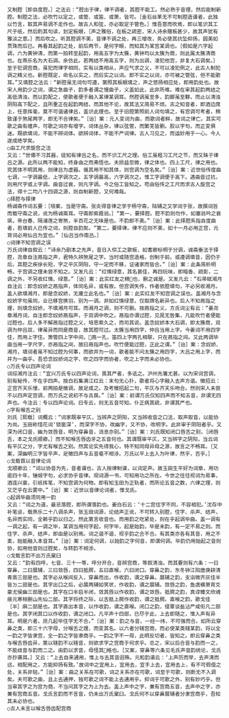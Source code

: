 <!-- { "loadSidebar": true } -->
    又制腔［即自度腔。］之法云：“腔出于律，律不调者，其腔不能工。然必熟于音理，然后能制新腔。制腔之法，必吹竹以定之，或管、或笛、或箫，皆可。［金石丝革无不可制腔造谱者，此独以竹言，取其声易调不走作也。故古人和弦，亦必取定于管色。］惟吾意而吹焉，即以笔识其工尺于纸，然后酌其句读，划定板眼，［声之雅俗，在板之疏密，宋人诗余赠板甚少，故其声犹有雅淡之意。］而后吹之。听其腔调不美，音律不调之处，再三增改，务必使其抗坠抑扬，圆美如贯珠而后已。再看其起韵之处，前后两节，是何字眼，而知其为某宫某调也。［假如是六字起调，六为黄钟清，而第一拍转至起韵，用高五字为太簇，黄钟均以太簇为商，则此属太簇清商也。在燕乐名为大石调。余仿此。若两结不用高五字，则为出调，凌犯他宫，非复大石调矣。］至于犯调宫商，虽犯而律字相同，实有以类相从，声应气求之义，不可以凌犯例之，此古人制犯调之精义也。新腔既定，命名以实之，而后实之以词。即不实之以词，亦可被之管弦，但不能歌耳。”又填腔之法云：“新腔虽无词句可遵，第照其板眼填之，声之悠扬相应处，即用韵处也。故宋人用韵少之词，谓之急曲子，韵多者谓之慢曲子，义盖如此，此非所难。难在审其起韵两结之高低清浊，而以韵配之，使歌者便于融入某律某调耳。然腔调虽至多，韵脚虽至夥，而止以清浊阴阳高下配之，且所重正在起韵两结，而其他不论，故其法又简易不烦。古之知音者，即酒边席上，任意挥毫，莫不可谐诸律吕，盖识此理也。至于旧腔第照前人词句填之，有宫调可考者，稍致谨于煞尾两字，即无不合律矣。”［诒］案：元人变词为曲，而歌词者鲜，故词之律亡。其实可歌之曲有缠声，可歌之词亦有增字。词体丛杂，律以弦管，而繁芜皆删。胶以字句，而正变俱迷。既欲填词，不能不辨词体。欲辨词体，不能不严词律。古人习见之，而运妙用于一心。今人遂成绝学矣。
    ○由工尺求旋宫之法
    又云：“世儒不习其器，徒知有律吕之名，而不识工尺之理。俗工虽粗习工尺之节，而又昧于律吕之源。此所以两不能知，终身由之而弗悟也。夫损益忽微，律之体也。四上工尺，律之用也。究其体不明其用，则律吕为虚器。循其用不知其体，则宫调为空名矣。”［诒］案：近世俗传度曲七调，一字调最低，上字调次之。五字调最高，六字调次之。惟工字调便于高下。遇曲音过抗，则用尺字或上字调。曲音过衰，则凡字调。今之俗工皆知之。苟由俗传之工尺而求古人旋宫之法，得十二均八十四调之源，则自制新腔，又何难哉。
    ○择腔与择律
    杨诚斋作词五要：［培案，当是守斋。张炎得音律之学于杨守斋，陆辅之又学词于张，故撰词旨而载守斋之说，讹为杨诚斋耳。守斋即紫霞翁。］“第一，要择腔。腔不韵则勿作，如塞翁吟之衰飒，帝台春、隔浦莲之寄煞，半百花之无味是也。不韵即不美。”［诒］案：此择腔系指自度曲者，若填前人已传之词，则腔自韵矣。“第二，要择律。律不应则不美，如十一月必用正宫，元宵词必用仙吕为宜也。”［仙吕当作南吕。］
    ○词律不知宫调之误
    万氏词律自叙云：“诗余乃剧本之先声，昔日入伶工之歌板，如耆卿标明于分调，诚斋垂法于择腔，尧章自注鬲指之声，君特久辨煞尾之字。当时或随宫造格，创制于前。或遵调填音，因仍于后。其腔之疾徐长短，字之平仄阴阳，守一定而不移，证诸家而皆合。”［诒］案：此条简析明畅，于宫调之理未尝不知之。又发凡云：“红情绿意，其名甚佳，再四玩味，即暗香、疏影，二调之外，不另收红情、绿意。”［诒］案：此实红友之精也，删之诚是。又发凡云：“石帚赋湘月自注云：即念奴娇之鬲指声，体同名异，或有故。但宫调失传，作者依腔填句，不必另收湘月。盖人欲填湘月，即是念奴娇，无庸立此名也。”［诒］案：此实红友不知宫调之误也。盖湘月与念奴娇字句虽同，业已移宫换羽，别为一调。非如红情绿意，仅取牌名新异也。后人不知鬲指之理，则填念奴娇，不填湘月可耳。而湘月之调，则不可删。按鬲指之义，方氏词尘有云：“姜尧章湘月词，自注即念奴娇鬲指声，于双调中吹之。鬲指亦谓过腔，见晁无咎集，凡能吹竹者便能过腔也。后人多不解鬲指过腔之义，培思索久之，而司其说。盖念奴娇本大石调，即太簇商，双调为仲吕双，律虽异而同是商音，故其腔可过。太簇当用四字，仲吕当用上字。今姜词不用四字住，而用上字住。箫管四上字中间，鬲一孔，笛四上字两孔相联，只在鬲指之间。又此两调毕曲当用一字尺字，亦鬲指之间，故曰鬲指声也。吹竹便能过腔，正此之谓。”［诒］案：念奴娇、湘月，填词者虽不知过腔为何事，而欲并为一词，歌者能不问太簇之用四字，大吕之用上字，而并为一曲乎。吾恐念奴娇词之字，吹之四字而协者，吹之上字而未必协也。
    ○万氏专以四声论词
    词综湘月注云：“宜兴万氏专以四声论词，畏其严者，多诋之。沪州先箸尤甚。以为宋词宫调，别有秘传，不在乎四声。按白石集满江红云：末句无心扑，歌者将心字融入去声方谐。徵招云：正宫齐天乐慢，前两拍是徵调，故足成之。及考徵招起二句，平仄与齐天乐吻合。然则宋人未尝不以四声定宫调，而万氏之说初不与古戾。”［诒］案：前谓万氏仅知四声而不知五音，非谓无四声也。今注云：专以四声论词。曰专云，则无五音可知。仆正病其疏，非谓其严也。
    ○字有喉舌之别
    刘氏［熙载］词概云：“词家既审平仄，当辨声之阴阳，又当辨收音之口法，取声取音，以能协为尚。玉田称惜花词‘锁窗深’，而深字不协，改幽字，又不协，改明字。此非审于阴阳者乎。又深为闭口音，幽为敛唇音，明为穿鼻音，消息亦别。”［诒］案：刘氏既知闭口唇舌之别，［闭唇舌，本之戈氏顺卿。］而不知喉舌唇齿牙之五音何也。其谓既审平仄，又当辨字之阴阳，当云词有平仄之分，字尤有喉舌之别。然其论实先得我心，特不知同母异母之源，故言之不畅耳。［又案，深幽明三字皆平声，足徵四声与五音毫不相涉。万氏以平上去入为叶律，然乎，否乎。］
    ○戈载首以音律论词
    戈顺卿云：“词以协音为先，音者谱也，古人按律制谱，以词定声。故玉田生平好为词章，用功逾四十年，锤煅字句，必求协乎音律。观词源一书，可知用功之所在。今世之往往视词为易事，酒连兴豪，引纸挥笔，不知宫调为何物。即有知玉田为正轨者，而所论五音之数，六律之理，则又茫乎在云雾中。”［诒］案：近世以音律论词者，惟戈氏。
    ○起调毕曲须同用一韵
    又云：“词之为道，最忌落腔，即所谓落韵也。姜白石云：‘十二宫住字不同，不容相犯。’沈存中补笔谈，载燕乐二十八调杀声，张玉田词源，论结声正讹，不可转入别腔，住字、杀声、结声，名异而实同，全赖乎韵以归之。然此第言收音也。而用韵之吃紧处，则在乎起调毕曲。盖一调有一调之起，有一调之毕，某调当用何字起，何字毕，起是始韵，毕是末韵，有一定不易之则。而住字、杀声、结声，即由是以别焉。词之谐不谐，视乎韵之合不合。有其类亦各有其音，用之不紊，始能融入本音耳。”［诒］案：词定何调，以始韵之字何音，即谓何调。毕韵仍用始起之音则协，如用他音则过腔矣，与转韵不相涉。
    ○戈载言韵不出万氏窠臼
    又云：“韵有四呼，七音、三十一等，呼分开合，音辨宫商，等叙清浊。而其要则有六条：一曰穿鼻，二曰展辅，三曰敛唇，四曰抵腭，五曰直喉，六曰闭口。穿鼻之韵，东冬钟江阳唐庚耕清青蒸三部是也。其字必从喉间反入，穿鼻而出，作收韵，谓之穿鼻。展辅之韵，支诣微齐灰佳半皆ㄉ二部是也。其字出口之后，必展两辅如笑状，作收韵，谓之展辅。敛唇之韵，鱼虞模萧宵爻豪尤侯幽三部是也。其字在口半启半闭，敛其唇以作收韵，谓之敛唇。抵腭之韵，真谆臻文欣魂痕元寒桓删山先仙二部。其字将终之际，以舌抵上腭作收韵，谓之抵腭。直喉之韵，歌戈佳［半］麻二部是也。其字直出本音，以作收韵，谓之直喉。闭口之韵，侵覃谈盐沾严咸衔凡二部是也。其字闭其口以作收韵，谓之闭口。凡平声十四部，已尽于此，上去即随之，惟入声有异耳。明是六者，庶几起毕住字无不合。”［诒］案：韵之与音，一经一纬，不可强而合。如所云穿鼻之类，即三十六字母，分喉舌之理，而变其名。以六者分辖宫商，而必使某类辖某韵，将以全一韵之字皆隶宫，全一韵之字皆隶商乎。一韵之字不一母，此明反切者，皆知之。即云穿鼻之类与喉舌唇齿异，第以辖韵不以辖音，则欲求字之宫商于何求乎。总之，宋以后合音与韵而一之，不能歧音与韵而二之。由韵以求音，毋怪其格也。［又案，穿鼻等六条见毛氏声音韵统论，戈氏亦抄袭耳。］又云：“上去自来通用，惟上与去其音迥殊。元和韵谱云：‘上声历而举，去声清而远，相配用之，方能抑扬有致。’故词中之宜用上，宜用去，宜手上去，宜用去上，有不可假借之处，关系非轻。”［诒］案：曲之关系在可歌，词之关系亦在可歌，词至于可歌，则断无不入调矣。夫可歌之曲，且上去通押，独可歌之词不能上去通用乎。抑词于可歌之外，别有妙巧乎。但当审其字之为宫为商，不当问其字之为上为去。盖上声中之字，兼有宫商五音，去声中之字，亦兼有宫商五音。戈氏言韵而不言音，仍未出万氏窠臼。戈氏何不以穿鼻展辅者分隶宫商乎，吾知其未必协也。
    ○古人未言以喉舌唇齿配宫商

